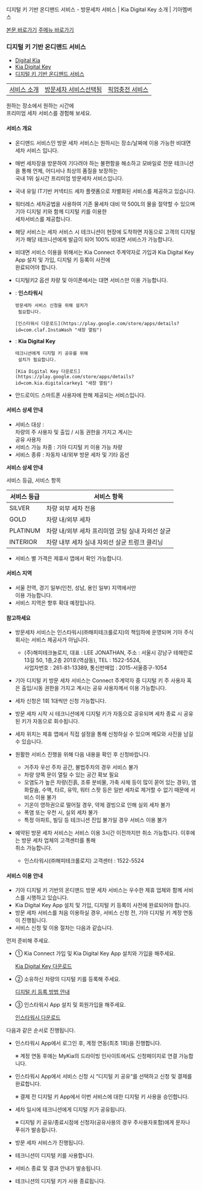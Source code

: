 디지털 키 기반 온디맨드 서비스 - 방문세차 서비스 | Kia Digital Key 소개 | 기아멤버스










 



[본문 바로가기](#content)
[주메뉴 바로가기](#gnb)

### 디지털 키 기반 온디맨드 서비스

* [Digital Kia](https://members.kia.com/kr/view/qdks/vik/qdks_vik.do)
* [Kia Digital Key](https://members.kia.com/kr/view/qdks/info/qdks_kdk_service_intro.do)
* [디지털 키 기반 온디맨드 서비스](https://members.kia.com/kr/view/qdks/info/qdks_ondemand_info.do)

|  |  |  |
| --- | --- | --- |
| [서비스 소개](/kr/view/qdks/info/qdks_ondemand_info.do) | [방문세차 서비스선택됨](#) | [픽업충전 서비스](/kr/view/qdks/info/qdks_ondemand_recharge.do) |

원하는 장소에서 원하는 시간에  
프리미엄 세차 서비스를 경험해 보세요.

#### 서비스 개요

* 온디맨드 서비스인 방문 세차 서비스는 원하시는 장소/날짜에 이용 가능한 비대면 세차 서비스 입니다.
* 매번 세차장을 방문하여 기다려야 하는 불편함을 해소하고 모바일로 전문 테크니션을 통해 언제, 어디서나 최상의 품질을 보장하는   
  국내 1위 실시간 프리미엄 방문세차 서비스입니다.
* 국내 유일 IT기반 커넥티드 세차 플랫폼으로 차별화된 서비스를 제공하고 있습니다.
* 워터레스 세차공법을 사용하여 기존 물세차 대비 약 500L의 물을 절약할 수 있으며 기아 디지털 키와 함께 디지털 키를 이용한   
  세차서비스를 제공합니다.
* 해당 서비스는 세차 서비스 시 테크니션이 현장에 도착하면 자동으로 고객의 디지털 키가 해당 테크니션에게 발급이 되어 100% 비대면 서비스가 가능합니다.
* 비대면 서비스 이용을 위해서는 Kia Connect 주계약자로 가입과 Kia Digital Key App 설치 및 가입, 디지털 키 등록이 사전에   
  완료되어야 합니다.
* 디지털키2 옵션 차량 및 아이폰에서는 대면 서비스만 이용 가능합니다.

* :   **인스타워시**

      방문세차 서비스 신청을 위해 설치가  
       필요합니다.

      [인스타워시 다운로드](https://play.google.com/store/apps/details?id=com.claf.InstaWash "새창 열림")
* :   **Kia Digital Key**

      테크니션에게 디지털 키 공유를 위해  
       설치가 필요합니다.

      [Kia Digital Key 다운로드](https://play.google.com/store/apps/details?id=com.kia.digitalcarkey1 "새창 열림")

* 안드로이드 스마트폰 사용자에 한해 제공되는 서비스입니다.

#### 서비스 상세 안내

* 서비스 대상 :   
  차량의 주 사용자 및 출입 / 시동 권한을 가지고 계시는   
  공유 사용자
* 서비스 가능 차종 : 기아 디지털 키 이용 가능 차량
* 서비스 종류 : 자동차 내/외부 방문 세차 및 기타 옵션

**서비스 상세 안내**

서비스 등급, 서비스 항목




| 서비스 등급 | 서비스 항목 |
| --- | --- |
| SILVER | 차량 외부 세차 전용 |
| GOLD | 차량 내/외부 세차 |
| PLATINUM | 차량 내/외부 세차  프리미엄 코팅  실내 자외선 살균 |
| INTERIOR | 차량 내부 세차  실내 자외선 살균  트렁크 클리닝 |

* 서비스 별 가격은 제휴사 앱에서 확인 가능합니다.

#### 서비스 지역

* 서울 전역, 경기 일부(인천, 성남, 용인 일부) 지역에서만   
  이용 가능합니다.
* 서비스 지역은 향후 확대 예정입니다.

#### 참고하세요

* 방문세차 서비스는 인스타워시(㈜해피테크롤로지)의 책임하에 운영되며 기아 주식회사는 서비스 제공사가 아닙니다.
    
   - (주)해피테크놀로지, 대표 : LEE JONATHAN, 주소 : 서울시 강남구 테헤란로13길 50, 1층,2층 201호(역삼동), TEL : 1522-5524,  
   사업자번호 : 261-81-13389, 통신판매업 : 2015-서울중구-1054
* 기아 디지털 키 방문 세차 서비스는 Connect 주계약자 중 디지털 키 주 사용자 혹은 출입/시동 권한을 가지고 계시는 공유 사용자께서 이용 가능합니다.
* 세차 신청은 1회 1대씩만 신청 가능합니다.
* 방문 세차 시작 시 테크니션에게 디지털 키가 자동으로 공유되며 세차 종료 시 공유된 키가 자동으로 회수됩니다.
* 세차 위치는 제휴 앱에서 직접 설정을 통해 신청하실 수 있으며 메모와 사진을 남길 수 있습니다.
* 원활한 서비스 진행을 위해 다음 내용을 확인 후 신청바랍니다.
  + 거주자 우선 주차 공간, 불법주차의 경우 서비스 불가
  + 차량 양쪽 문이 열릴 수 있는 공간 확보 필요
  + 오염도가 높은 차량(진흙, 조류 분비물, 가축 사체 등이 많이 묻어 있는 경우), 염화칼슘, 수액, 타르, 유막, 워터 스팟 등은 일반 세차로 제거할 수 없기 때문에 서비스 이용 불가
  + 기온이 영하권으로 떨어질 경우, 약제 결빙으로 인해 실외 세차 불가
  + 폭염 또는 우천 시, 실외 세차 불가
  + 특정 아파트, 빌딩 등 테크니션 진입 불가일 경우 서비스 이용 불가
* 예약된 방문 세차 서비스는 서비스 이용 3시간 이전까지만 취소 가능합니다. 이후에는 방문 세차 업체의 고객센터를 통해   
  취소 가능합니다. 
  + 인스타워시(㈜해피테크롤로지) 고객센터 : 1522-5524

#### 서비스 이용 안내

* 기아 디지털 키 기반의 온디맨드 방문 세차 서비스는 우수한 제휴 업체와 함께 서비스를 시행하고 있습니다.
* Kia Digital Key App 설치 및 가입, 디지털 키 등록이 사전에 완료되어야 합니다.
* 방문 세차 서비스를 처음 이용하실 경우, 서비스 신청 전, 기아 디지털 키 계정 연동이 진행됩니다.
* 서비스 신청 및 이용 절차는 다음과 같습니다.

먼저 준비해 주세요.

* ① Kia Connect 가입 및 Kia Digital Key App 설치와 가입을 해주세요.

  [Kia Digital Key 다운로드](https://play.google.com/store/apps/details?id=com.kia.digitalcarkey1 "새창 열림")
* ② 소유하신 차량의 디지털 키를 등록해 주세요.

  [디지털 키 등록 방법 안내](https://members.kia.com/kr/view/qdks/info/qdks_setup_vehicle.do)
* ③ 인스타워시 App 설치 및 회원가입을 해주세요.

  [인스타워시 다운로드](https://play.google.com/store/apps/details?id=com.claf.InstaWash "새창 열림")

다음과 같은 순서로 진행됩니다.

* 인스타워시 App에서 로그인 후, 계정 연동(최초 1회)을 진행합니다.



  ※ 계정 연동 후에는 MyKia의 드라이빙 인사이트에서도 신청페이지로 연결 가능합니다.
* 인스타워시 App에서 서비스 신청 시 “디지털 키 공유“를 선택하고 신청 및 결제를 완료합니다.



  ※ 결제 전 디지털 키 App에서 이번 서비스에 대한 디지털 키 사용을 승인합니다.
* 세차 일시에 테크니션에게 디지털 키가 공유됩니다.

  ※ 디지털 키 공유/종료시점에 신청자(공유사용의 경우 주사용자포함)에게 문자나 푸쉬가 발송됩니다.
* 방문 세차 서비스가 진행됩니다.
* 테크니션이 디지털 키를 사용합니다.
* 서비스 종료 및 결과 안내가 발송됩니다.
* 테크니션의 디지털 키가 사용 종료됩니다.